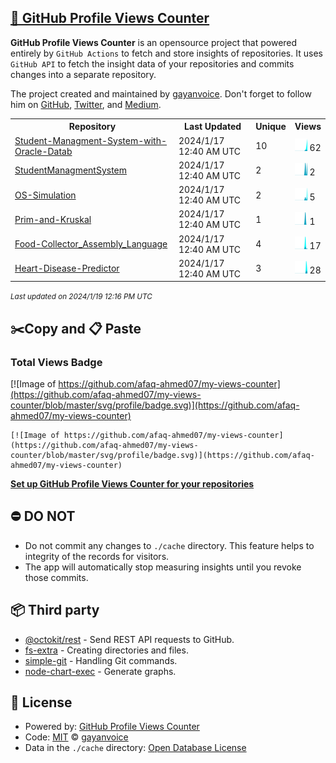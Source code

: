 ## [🚀 GitHub Profile Views Counter](https://github.com/gayanvoice/github-profile-views-counter)
**GitHub Profile Views Counter** is an opensource project that powered entirely by  `GitHub Actions` to fetch and store insights of repositories.
It uses `GitHub API` to fetch the insight data of your repositories and commits changes into a separate repository.

The project created and maintained by [gayanvoice](https://github.com/gayanvoice). Don't forget to follow him on [GitHub](https://github.com/gayanvoice), [Twitter](https://twitter.com/gayanvoice), and [Medium](https://gayanvoice.medium.com/).

<table>
	<tr>
		<th>
			Repository
		</th>
		<th>
			Last Updated
		</th>
		<th>
			Unique
		</th>
		<th>
			Views
		</th>
	</tr>
	<tr>
		<td>
			<a href="https://github.com/afaq-ahmed07/my-views-counter/tree/master/readme/654522860/year.md">
				Student-Managment-System-with-Oracle-Datab
			</a>
		</td>
		<td>
			2024/1/17 12:40 AM UTC
		</td>
		<td>
			10
		</td>
		<td>
			<img alt="Response time graph" src="https://github.com/afaq-ahmed07/my-views-counter/raw/master/graph/654522860/small/year.png" height="20"> 62
		</td>
	</tr>
	<tr>
		<td>
			<a href="https://github.com/afaq-ahmed07/my-views-counter/tree/master/readme/606989314/year.md">
				StudentManagmentSystem
			</a>
		</td>
		<td>
			2024/1/17 12:40 AM UTC
		</td>
		<td>
			2
		</td>
		<td>
			<img alt="Response time graph" src="https://github.com/afaq-ahmed07/my-views-counter/raw/master/graph/606989314/small/year.png" height="20"> 2
		</td>
	</tr>
	<tr>
		<td>
			<a href="https://github.com/afaq-ahmed07/my-views-counter/tree/master/readme/653105890/year.md">
				OS-Simulation
			</a>
		</td>
		<td>
			2024/1/17 12:40 AM UTC
		</td>
		<td>
			2
		</td>
		<td>
			<img alt="Response time graph" src="https://github.com/afaq-ahmed07/my-views-counter/raw/master/graph/653105890/small/year.png" height="20"> 5
		</td>
	</tr>
	<tr>
		<td>
			<a href="https://github.com/afaq-ahmed07/my-views-counter/tree/master/readme/608704106/year.md">
				Prim-and-Kruskal
			</a>
		</td>
		<td>
			2024/1/17 12:40 AM UTC
		</td>
		<td>
			1
		</td>
		<td>
			<img alt="Response time graph" src="https://github.com/afaq-ahmed07/my-views-counter/raw/master/graph/608704106/small/year.png" height="20"> 1
		</td>
	</tr>
	<tr>
		<td>
			<a href="https://github.com/afaq-ahmed07/my-views-counter/tree/master/readme/654526552/year.md">
				Food-Collector_Assembly_Language
			</a>
		</td>
		<td>
			2024/1/17 12:40 AM UTC
		</td>
		<td>
			4
		</td>
		<td>
			<img alt="Response time graph" src="https://github.com/afaq-ahmed07/my-views-counter/raw/master/graph/654526552/small/year.png" height="20"> 17
		</td>
	</tr>
	<tr>
		<td>
			<a href="https://github.com/afaq-ahmed07/my-views-counter/tree/master/readme/735390494/year.md">
				Heart-Disease-Predictor
			</a>
		</td>
		<td>
			2024/1/17 12:40 AM UTC
		</td>
		<td>
			3
		</td>
		<td>
			<img alt="Response time graph" src="https://github.com/afaq-ahmed07/my-views-counter/raw/master/graph/735390494/small/year.png" height="20"> 28
		</td>
	</tr>
</table>

<small><i>Last updated on 2024/1/19 12:16 PM UTC</i></small>

## ✂️Copy and 📋 Paste
### Total Views Badge
[![Image of https://github.com/afaq-ahmed07/my-views-counter](https://github.com/afaq-ahmed07/my-views-counter/blob/master/svg/profile/badge.svg)](https://github.com/afaq-ahmed07/my-views-counter)

```readme
[![Image of https://github.com/afaq-ahmed07/my-views-counter](https://github.com/afaq-ahmed07/my-views-counter/blob/master/svg/profile/badge.svg)](https://github.com/afaq-ahmed07/my-views-counter)
```
[**Set up GitHub Profile Views Counter for your repositories**](https://github.com/gayanvoice/github-profile-views-counter)
## ⛔ DO NOT
- Do not commit any changes to `./cache` directory. This feature helps to integrity of the records for visitors.
- The app will automatically stop measuring insights until you revoke those commits.
## 📦 Third party

- [@octokit/rest](https://www.npmjs.com/package/@octokit/rest) - Send REST API requests to GitHub.
- [fs-extra](https://www.npmjs.com/package/fs-extra) - Creating directories and files.
- [simple-git](https://www.npmjs.com/package/simple-git) - Handling Git commands.
- [node-chart-exec](https://www.npmjs.com/package/node-chart-exec) - Generate graphs.
## 📄 License
- Powered by: [GitHub Profile Views Counter](https://github.com/gayanvoice/github-profile-views-counter)
- Code: [MIT](./LICENSE) © [gayanvoice](https://github.com/gayanvoice)
- Data in the `./cache` directory: [Open Database License](https://opendatacommons.org/licenses/odbl/1-0/)